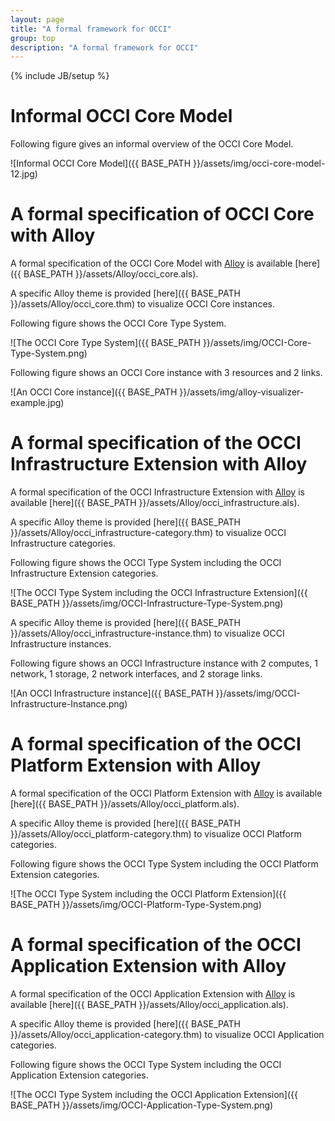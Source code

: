 ```yaml
---
layout: page
title: "A formal framework for OCCI"
group: top
description: "A formal framework for OCCI"
---
```

{% include JB/setup %}

# Informal OCCI Core Model

Following figure gives an informal overview of the OCCI Core Model.

![Informal OCCI Core Model]({{ BASE_PATH }}/assets/img/occi-core-model-12.jpg)

# A formal specification of OCCI Core with Alloy

A formal specification of the OCCI Core Model with [Alloy](http://alloy.mit.edu/alloy/) is available [here]({{ BASE_PATH }}/assets/Alloy/occi_core.als).

A specific Alloy theme is provided [here]({{ BASE_PATH }}/assets/Alloy/occi_core.thm) to visualize OCCI Core instances.

Following figure shows the OCCI Core Type System.

![The OCCI Core Type System]({{ BASE_PATH }}/assets/img/OCCI-Core-Type-System.png)

Following figure shows an OCCI Core instance with 3 resources and 2 links.

![An OCCI Core instance]({{ BASE_PATH }}/assets/img/alloy-visualizer-example.jpg)

# A formal specification of the OCCI Infrastructure Extension with Alloy

A formal specification of the OCCI Infrastructure Extension with [Alloy](http://alloy.mit.edu/alloy/) is available [here]({{ BASE_PATH }}/assets/Alloy/occi_infrastructure.als).

A specific Alloy theme is provided [here]({{ BASE_PATH }}/assets/Alloy/occi_infrastructure-category.thm) to visualize OCCI Infrastructure categories.

Following figure shows the OCCI Type System including the OCCI Infrastructure Extension categories.

![The OCCI Type System including the OCCI Infrastructure Extension]({{ BASE_PATH }}/assets/img/OCCI-Infrastructure-Type-System.png)

A specific Alloy theme is provided [here]({{ BASE_PATH }}/assets/Alloy/occi_infrastructure-instance.thm) to visualize OCCI Infrastructure instances.

Following figure shows an OCCI Infrastructure instance with 2 computes, 1 network, 1 storage, 2 network interfaces, and 2 storage links.

![An OCCI Infrastructure instance]({{ BASE_PATH }}/assets/img/OCCI-Infrastructure-Instance.png)

# A formal specification of the OCCI Platform Extension with Alloy

A formal specification of the OCCI Platform Extension with [Alloy](http://alloy.mit.edu/alloy/) is available [here]({{ BASE_PATH }}/assets/Alloy/occi_platform.als).

A specific Alloy theme is provided [here]({{ BASE_PATH }}/assets/Alloy/occi_platform-category.thm) to visualize OCCI Platform categories.

Following figure shows the OCCI Type System including the OCCI Platform Extension categories.

![The OCCI Type System including the OCCI Platform Extension]({{ BASE_PATH }}/assets/img/OCCI-Platform-Type-System.png)

# A formal specification of the OCCI Application Extension with Alloy

A formal specification of the OCCI Application Extension with [Alloy](http://alloy.mit.edu/alloy/) is available [here]({{ BASE_PATH }}/assets/Alloy/occi_application.als).

A specific Alloy theme is provided [here]({{ BASE_PATH }}/assets/Alloy/occi_application-category.thm) to visualize OCCI Application categories.

Following figure shows the OCCI Type System including the OCCI Application Extension categories.

![The OCCI Type System including the OCCI Application Extension]({{ BASE_PATH }}/assets/img/OCCI-Application-Type-System.png)


